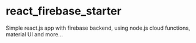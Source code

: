 # react_firebase_starter
Simple react.js app with firebase backend, using node.js cloud functions, material UI and more...
